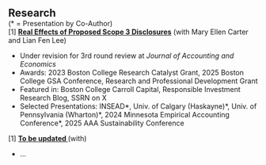 <h2 id="research" style="margin: 2px 0 0;"> Research </h2>
(* = Presentation by Co-Author)
<div>
  <div class="title"> [1] <strong> <a href="https://ssrn.com/abstract=4743426">Real Effects of Proposed Scope 3 Disclosures</a></strong> (with Mary Ellen Carter and Lian Fen Lee) </div>
  <ul>
    <li>  Under revision for 3rd round review at <em>Journal of Accounting and Economics</em> <br></li>
    <li>  Awards: 2023 Boston College Research Catalyst Grant, 2025 Boston College GSA Conference, Research and Professional Development Grant </li>
    <li>  Featured in: Boston College Carroll Capital, Responsible Investment Research Blog, SSRN on X </li>
    <li>  Selected Presentations: INSEAD*, Univ. of Calgary (Haskayne)*, Univ. of Pennsylvania (Wharton)*, 2024 Minnesota Empirical Accounting Conference*, 2025 AAA Sustainability Conference </li>
  </ul>

  <div class="title"> [1] <strong> <a href="SSRN Link"> To be updated </a></strong> (with) </div>
  <ul>
    <li>  ...</li>
  </ul>
</div>
